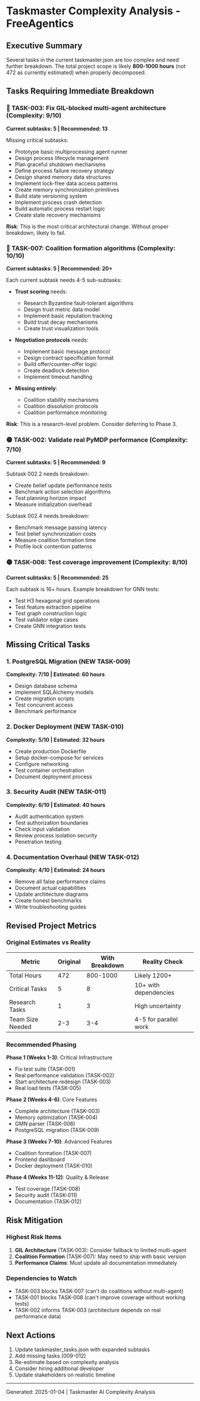 # Taskmaster Complexity Analysis - FreeAgentics

## Executive Summary

Several tasks in the current taskmaster.json are too complex and need further breakdown. The total project scope is likely **800-1000 hours** (not 472 as currently estimated) when properly decomposed.

## Tasks Requiring Immediate Breakdown

### 🔴 TASK-003: Fix GIL-blocked multi-agent architecture (Complexity: 9/10)

**Current subtasks: 5 | Recommended: 13**

Missing critical subtasks:

- Prototype basic multiprocessing agent runner
- Design process lifecycle management
- Plan graceful shutdown mechanisms
- Define process failure recovery strategy
- Design shared memory data structures
- Implement lock-free data access patterns
- Create memory synchronization primitives
- Build state versioning system
- Implement process crash detection
- Build automatic process restart logic
- Create state recovery mechanisms

**Risk**: This is the most critical architectural change. Without proper breakdown, likely to fail.

### 🔴 TASK-007: Coalition formation algorithms (Complexity: 10/10)

**Current subtasks: 5 | Recommended: 20+**

Each current subtask needs 4-5 sub-subtasks:

- **Trust scoring** needs:

  - Research Byzantine fault-tolerant algorithms
  - Design trust metric data model
  - Implement basic reputation tracking
  - Build trust decay mechanisms
  - Create trust visualization tools

- **Negotiation protocols** needs:

  - Implement basic message protocol
  - Design contract specification format
  - Build offer/counter-offer logic
  - Create deadlock detection
  - Implement timeout handling

- **Missing entirely**:

  - Coalition stability mechanisms
  - Coalition dissolution protocols
  - Coalition performance monitoring

**Risk**: This is a research-level problem. Consider deferring to Phase 3.

### 🟡 TASK-002: Validate real PyMDP performance (Complexity: 7/10)

**Current subtasks: 5 | Recommended: 9**

Subtask 002.2 needs breakdown:

- Create belief update performance tests
- Benchmark action selection algorithms
- Test planning horizon impact
- Measure initialization overhead

Subtask 002.4 needs breakdown:

- Benchmark message passing latency
- Test belief synchronization costs
- Measure coalition formation time
- Profile lock contention patterns

### 🟡 TASK-008: Test coverage improvement (Complexity: 8/10)

**Current subtasks: 5 | Recommended: 25**

Each subtask is 16+ hours. Example breakdown for GNN tests:

- Test H3 hexagonal grid operations
- Test feature extraction pipeline
- Test graph construction logic
- Test validator edge cases
- Create GNN integration tests

## Missing Critical Tasks

### 1. PostgreSQL Migration (NEW TASK-009)

**Complexity: 7/10 | Estimated: 60 hours**

- Design database schema
- Implement SQLAlchemy models
- Create migration scripts
- Test concurrent access
- Benchmark performance

### 2. Docker Deployment (NEW TASK-010)

**Complexity: 5/10 | Estimated: 32 hours**

- Create production Dockerfile
- Setup docker-compose for services
- Configure networking
- Test container orchestration
- Document deployment process

### 3. Security Audit (NEW TASK-011)

**Complexity: 6/10 | Estimated: 40 hours**

- Audit authentication system
- Test authorization boundaries
- Check input validation
- Review process isolation security
- Penetration testing

### 4. Documentation Overhaul (NEW TASK-012)

**Complexity: 4/10 | Estimated: 24 hours**

- Remove all false performance claims
- Document actual capabilities
- Update architecture diagrams
- Create honest benchmarks
- Write troubleshooting guides

## Revised Project Metrics

### Original Estimates vs Reality

| Metric | Original | With Breakdown | Reality Check |
| ---------------- | -------- | -------------- | --------------------- |
| Total Hours | 472 | 800-1000 | Likely 1200+ |
| Critical Tasks | 5 | 8 | 10+ with dependencies |
| Research Tasks | 1 | 3 | High uncertainty |
| Team Size Needed | 2-3 | 3-4 | 4-5 for parallel work |

### Recommended Phasing

**Phase 1 (Weeks 1-3)**: Critical Infrastructure

- Fix test suite (TASK-001)
- Real performance validation (TASK-002)
- Start architecture redesign (TASK-003)
- Real load tests (TASK-005)

**Phase 2 (Weeks 4-6)**: Core Features

- Complete architecture (TASK-003)
- Memory optimization (TASK-004)
- GMN parser (TASK-006)
- PostgreSQL migration (TASK-009)

**Phase 3 (Weeks 7-10)**: Advanced Features

- Coalition formation (TASK-007)
- Frontend dashboard
- Docker deployment (TASK-010)

**Phase 4 (Weeks 11-12)**: Quality & Release

- Test coverage (TASK-008)
- Security audit (TASK-011)
- Documentation (TASK-012)

## Risk Mitigation

### Highest Risk Items

1. **GIL Architecture** (TASK-003): Consider fallback to limited multi-agent
1. **Coalition Formation** (TASK-007): May need to ship with basic version
1. **Performance Claims**: Must update all documentation immediately

### Dependencies to Watch

- TASK-003 blocks TASK-007 (can't do coalitions without multi-agent)
- TASK-001 blocks TASK-008 (can't improve coverage without working tests)
- TASK-002 informs TASK-003 (architecture depends on real performance data)

## Next Actions

1. Update taskmaster_tasks.json with expanded subtasks
1. Add missing tasks (009-012)
1. Re-estimate based on complexity analysis
1. Consider hiring additional developer
1. Update stakeholders on realistic timeline

______________________________________________________________________

Generated: 2025-01-04 | Taskmaster AI Complexity Analysis
